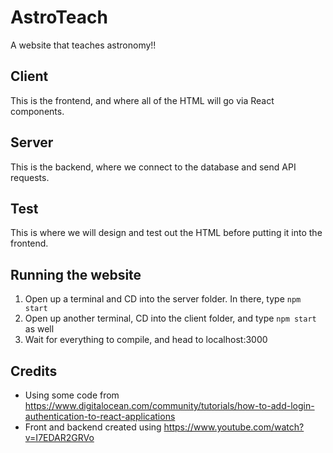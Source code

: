 # AstroTeach
A website that teaches astronomy!!

## Client
This is the frontend, and where all of the HTML will go via React components.

## Server
This is the backend, where we connect to the database and send API requests.

## Test
This is where we will design and test out the HTML before putting it into the frontend.

## Running the website
1. Open up a terminal and CD into the server folder. In there, type `npm start`
2. Open up another terminal, CD into the client folder, and type `npm start` as well
3. Wait for everything to compile, and head to localhost:3000


## Credits
- Using some code from https://www.digitalocean.com/community/tutorials/how-to-add-login-authentication-to-react-applications
- Front and backend created using https://www.youtube.com/watch?v=I7EDAR2GRVo